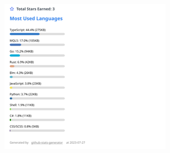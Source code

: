[![GitHub Stats](https://raw.githubusercontent.com/kengo-k/kengo-k/main/github_stats.svg)](https://github.com/kengo-k/github-stats-generator)
